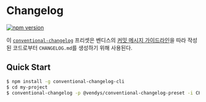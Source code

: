 # Changelog

[![npm version](https://badge.fury.io/js/%40vendys%2Fconventional-changelog-preset.svg)](https://badge.fury.io/js/%40vendys%2Fconventional-changelog-preset)

이 [`conventional-changelog`](https://github.com/conventional-changelog/conventional-changelog) 프리셋은 벤디스의 [커밋 메시지 가이드라인](https://github.com/vendys/vendys-guidelines/blob/master/commit-messages/README.md)을 따라 작성된 코드로부터 `CHANGELOG.md`를 생성하기 위해 사용된다.

## Quick Start

```bash
$ npm install -g conventional-changelog-cli
$ cd my-project
$ conventional-changelog -p @vendys/conventional-changelog-preset -i CHANGELOG.md -s
```
